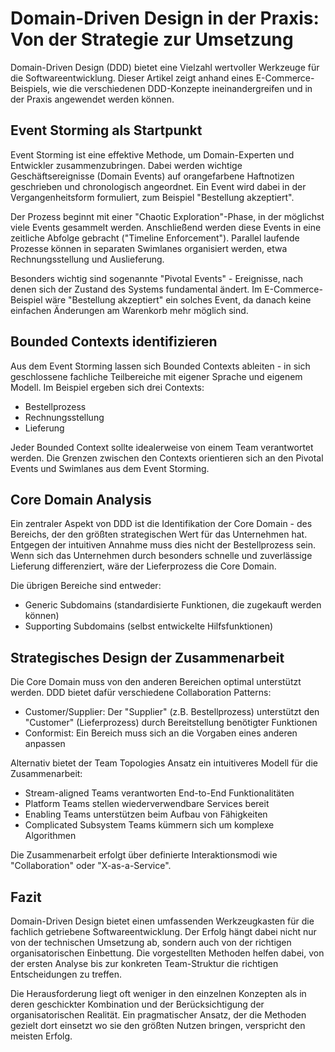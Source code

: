 # Domain-Driven Design in der Praxis: Von der Strategie zur Umsetzung

Domain-Driven Design (DDD) bietet eine Vielzahl wertvoller Werkzeuge für die Softwareentwicklung. Dieser Artikel zeigt anhand eines E-Commerce-Beispiels, wie die verschiedenen DDD-Konzepte ineinandergreifen und in der Praxis angewendet werden können.

## Event Storming als Startpunkt

Event Storming ist eine effektive Methode, um Domain-Experten und Entwickler zusammenzubringen. Dabei werden wichtige Geschäftsereignisse (Domain Events) auf orangefarbene Haftnotizen geschrieben und chronologisch angeordnet. Ein Event wird dabei in der Vergangenheitsform formuliert, zum Beispiel "Bestellung akzeptiert".

Der Prozess beginnt mit einer "Chaotic Exploration"-Phase, in der möglichst viele Events gesammelt werden. Anschließend werden diese Events in eine zeitliche Abfolge gebracht ("Timeline Enforcement"). Parallel laufende Prozesse können in separaten Swimlanes organisiert werden, etwa Rechnungsstellung und Auslieferung.

Besonders wichtig sind sogenannte "Pivotal Events" - Ereignisse, nach denen sich der Zustand des Systems fundamental ändert. Im E-Commerce-Beispiel wäre "Bestellung akzeptiert" ein solches Event, da danach keine einfachen Änderungen am Warenkorb mehr möglich sind.

## Bounded Contexts identifizieren

Aus dem Event Storming lassen sich Bounded Contexts ableiten - in sich geschlossene fachliche Teilbereiche mit eigener Sprache und eigenem Modell. Im Beispiel ergeben sich drei Contexts:

- Bestellprozess 
- Rechnungsstellung
- Lieferung

Jeder Bounded Context sollte idealerweise von einem Team verantwortet werden. Die Grenzen zwischen den Contexts orientieren sich an den Pivotal Events und Swimlanes aus dem Event Storming.

## Core Domain Analysis

Ein zentraler Aspekt von DDD ist die Identifikation der Core Domain - des Bereichs, der den größten strategischen Wert für das Unternehmen hat. Entgegen der intuitiven Annahme muss dies nicht der Bestellprozess sein. Wenn sich das Unternehmen durch besonders schnelle und zuverlässige Lieferung differenziert, wäre der Lieferprozess die Core Domain.

Die übrigen Bereiche sind entweder:
- Generic Subdomains (standardisierte Funktionen, die zugekauft werden können)
- Supporting Subdomains (selbst entwickelte Hilfsfunktionen)

## Strategisches Design der Zusammenarbeit

Die Core Domain muss von den anderen Bereichen optimal unterstützt werden. DDD bietet dafür verschiedene Collaboration Patterns:

- Customer/Supplier: Der "Supplier" (z.B. Bestellprozess) unterstützt den "Customer" (Lieferprozess) durch Bereitstellung benötigter Funktionen
- Conformist: Ein Bereich muss sich an die Vorgaben eines anderen anpassen

Alternativ bietet der Team Topologies Ansatz ein intuitiveres Modell für die Zusammenarbeit:

- Stream-aligned Teams verantworten End-to-End Funktionalitäten
- Platform Teams stellen wiederverwendbare Services bereit
- Enabling Teams unterstützen beim Aufbau von Fähigkeiten
- Complicated Subsystem Teams kümmern sich um komplexe Algorithmen

Die Zusammenarbeit erfolgt über definierte Interaktionsmodi wie "Collaboration" oder "X-as-a-Service".

## Fazit

Domain-Driven Design bietet einen umfassenden Werkzeugkasten für die fachlich getriebene Softwareentwicklung. Der Erfolg hängt dabei nicht nur von der technischen Umsetzung ab, sondern auch von der richtigen organisatorischen Einbettung. Die vorgestellten Methoden helfen dabei, von der ersten Analyse bis zur konkreten Team-Struktur die richtigen Entscheidungen zu treffen.

Die Herausforderung liegt oft weniger in den einzelnen Konzepten als in deren geschickter Kombination und der Berücksichtigung der organisatorischen Realität. Ein pragmatischer Ansatz, der die Methoden gezielt dort einsetzt wo sie den größten Nutzen bringen, verspricht den meisten Erfolg.